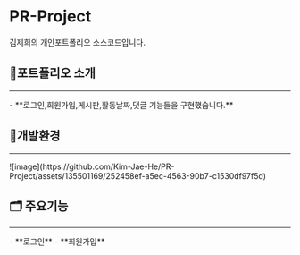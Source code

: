# PR-Project

김제희의 개인포트폴리오 소스코드입니다.

## 📁포트폴리오 소개
<hr>
- **로그인,회원가입,게시판,활동날짜,댓글 기능들을 구현했습니다.**


## 🎈개발환경
<hr>
![image](https://github.com/Kim-Jae-He/PR-Project/assets/135501169/252458ef-a5ec-4563-90b7-c1530df97f5d)

## 🗂️ 주요기능
<hr>
- **로그인**
- **회원가입**








